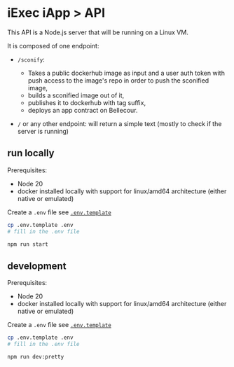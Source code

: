 # iExec iApp > API

This API is a Node.js server that will be running on a Linux VM.

It is composed of one endpoint:

- `/sconify`:

  - Takes a public dockerhub image as input and a user auth token with push
    access to the image's repo in order to push the sconified image,
  - builds a sconified image out of it,
  - publishes it to dockerhub with tag suffix,
  - deploys an app contract on Bellecour.

- `/` or any other endpoint: will return a simple text (mostly to check if the
  server is running)

## run locally

Prerequisites:

- Node 20
- docker installed locally with support for linux/amd64 architecture (either
  native or emulated)

Create a `.env` file see [`.env.template`](.env.template)

```sh
cp .env.template .env
# fill in the .env file
```

```sh
npm run start
```

## development

Prerequisites:

- Node 20
- docker installed locally with support for linux/amd64 architecture (either
  native or emulated)

Create a `.env` file see [`.env.template`](.env.template)

```sh
cp .env.template .env
# fill in the .env file
```

```sh
npm run dev:pretty
```
